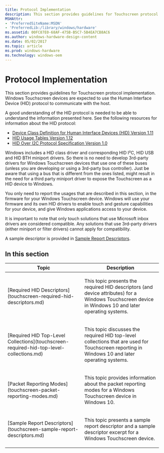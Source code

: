 ```yaml
---
title: Protocol Implementation
description: This section provides guidelines for Touchscreen protocol implementation. Windows Touchscreen devices are expected to use the Human Interface Device (HID) protocol to communicate with the host.
MSHAttr:
- 'PreferredSiteName:MSDN'
- 'PreferredLib:/library/windows/hardware'
ms.assetid: 00FC87E0-68AF-475B-B5C7-5B4EA7CB8AC6
ms.author: windows-hardware-design-content
ms.date: 05/02/2017
ms.topic: article
ms.prod: windows-hardware
ms.technology: windows-oem
---
```


#  Protocol Implementation


This section provides guidelines for Touchscreen protocol implementation. Windows Touchscreen devices are expected to use the Human Interface Device (HID) protocol to communicate with the host.

A good understanding of the HID protocol is needed to be able to understand the information presented here. See the following resources for information about the HID protocol:

-   [Device Class Definition for Human Interface Devices (HID) Version 1.11](http://www.usb.org/developers/hidpage#class-definitions)
-   [HID Usage Tables Version 1.12](http://www.usb.org/developers/hidpage#hid-usage)
-   [HID Over I2C Protocol Specification Version 1.0](https://msdn.microsoft.com/library/windows/hardware/Dn642101.aspx)

Windows includes a HID class driver and corresponding HID I²C, HID USB and HID BTH miniport drivers. So there is no need to develop 3rd-party drivers for Windows Touchscreen devices that use one of these buses (unless you are developing or using a 3rd-party bus controller). Just be aware that using a bus that is different from the ones listed, might result in the need for a third party miniport driver to expose the Touchscreen as a HID device to Windows.

You only need to report the usages that are described in this section, in the firmware for your Windows Touchscreen device. Windows will use your firmware and its own HID drivers to enable touch and gesture capabilities for your device, and give Windows applications access to your device.

It is important to note that only touch solutions that use Microsoft inbox drivers are considered compatible. Any solutions that use 3rd-party drivers (either miniport or filter drivers) cannot apply for compatibility.

A sample descriptor is provided in [Sample Report Descriptors](touchscreen-sample-report-descriptors.md).

## In this section


<table>
<colgroup>
<col width="50%" />
<col width="50%" />
</colgroup>
<thead>
<tr class="header">
<th>Topic</th>
<th>Description</th>
</tr>
</thead>
<tbody>
<tr class="odd">
<td><p>[Required HID Descriptors](touchscreen-required-hid-descriptors.md)</p></td>
<td><p>This topic presents the required HID descriptors (and device attributes) for a Windows Touchscreen device in Windows 10 and later operating systems.</p></td>
</tr>
<tr class="even">
<td><p>[Required HID Top-Level Collections](touchscreen-required-hid-top-level-collections.md)</p></td>
<td><p>This topic discusses the required HID top-level collections that are used for Touchscreen reporting in Windows 10 and later operating systems.</p></td>
</tr>
<tr class="odd">
<td><p>[Packet Reporting Modes](touchscreen-packet-reporting-modes.md)</p></td>
<td><p>This topic provides information about the packet reporting modes for a Windows Touchscreen device in Windows 10.</p></td>
</tr>
<tr class="even">
<td><p>[Sample Report Descriptors](touchscreen-sample-report-descriptors.md)</p></td>
<td><p>This topic presents a sample report descriptor and a sample descriptor excerpt for a Windows Touchscreen device.</p></td>
</tr>
</tbody>
</table>

 

 

 






